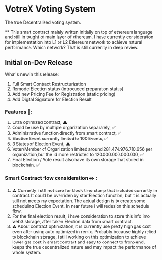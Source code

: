 # VotreX Voting System
The true Decentralized voting system.

** This smart contract mainly written initially on top of ethereum language and still in tought of main layer of ethereum.
I have currently consideration for implementation into L1 or L2 Ethereum network to achieve natural performance. Which network?
That is still currently in deep review.



## Initial on-Dev Release 
What's new in this release:

1. Full Smart Contract Restructurization
2. Remodel Election status (introduced preparation status)
3. Add new Pricing Fee for Registration (static pricing)
4. Add Digital Signature for Election Result

### Features 📢:

1. Ultra optimized contract, ⚠️
2. Could be use by multiple organization separately, ✅
3. Administrative function directly from smart contract, ✅
4. Election Event currently limited to 100 Events, ✅
5. 3 States of Election Event, ⚠️
6. Voter/Member of Organization limited around 281.474.976.710.656  per organization,but the id more restricted to 120.000.000.000.000, ✅
7. Final Election / Vote result also have its own storage that stored in blockchain. ✅

### Smart Contract flow consideration ✒️ :

1. ⚠️ Currently i still not sure for block time stamp that included currently in contract.
It could be overriden by startElection function, but it is actually still not meets my expectation.
The actual design is to create some scheduling Election Event. In near future i will redesign this schedule flow.
2. For the final election result, i have consideration to store this info into web3.storage, after taken Election data from smart contract.
3. ⚠️ About contract optimization, it is currently use pretty high gas cost even after using auto optimized in remix. Probably because highly relied to blockchain storage, i still working on this optimization to achieve lower gas cost in smart contract and easy to connect to front-end, keeps the true decentralized nature and may impact the performance of whole system.

